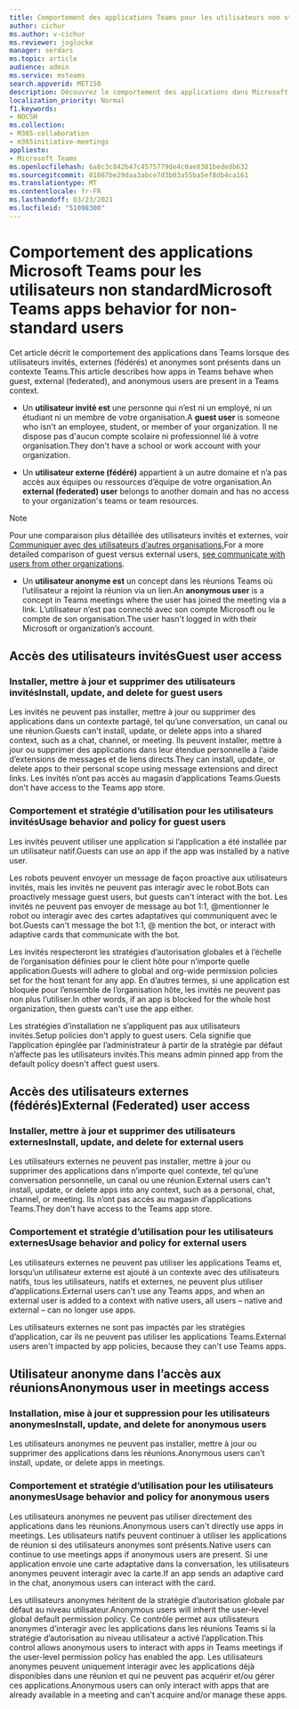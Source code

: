 ```yaml
---
title: Comportement des applications Teams pour les utilisateurs non standard
author: cichur
ms.author: v-cichur
ms.reviewer: joglocke
manager: serdars
ms.topic: article
audience: admin
ms.service: msteams
search.appverid: MET150
description: Découvrez le comportement des applications dans Microsoft Teams pour les utilisateurs non standard.
localization_priority: Normal
f1.keywords:
- NOCSH
ms.collection:
- M365-collaboration
- m365initiative-meetings
appliesto:
- Microsoft Teams
ms.openlocfilehash: 6a8c3c842b47c4575779de4c0ae8301bededb632
ms.sourcegitcommit: 01087be29daa3abce7d3b03a55ba5ef8db4ca161
ms.translationtype: MT
ms.contentlocale: fr-FR
ms.lasthandoff: 03/23/2021
ms.locfileid: "51098300"
---
```

# <a name="microsoft-teams-apps-behavior-for-non-standard-users"></a><span data-ttu-id="cff51-103">Comportement des applications Microsoft Teams pour les utilisateurs non standard</span><span class="sxs-lookup"><span data-stu-id="cff51-103">Microsoft Teams apps behavior for non-standard users</span></span>

<span data-ttu-id="cff51-104">Cet article décrit le comportement des applications dans Teams lorsque des utilisateurs invités, externes (fédérés) et anonymes sont présents dans un contexte Teams.</span><span class="sxs-lookup"><span data-stu-id="cff51-104">This article describes how apps in Teams behave when guest, external (federated), and anonymous users are present in a Teams context.</span></span>

- <span data-ttu-id="cff51-105">Un **utilisateur invité est** une personne qui n’est ni un employé, ni un étudiant ni un membre de votre organisation.</span><span class="sxs-lookup"><span data-stu-id="cff51-105">A **guest user** is someone who isn't an employee, student, or member of your organization.</span></span> <span data-ttu-id="cff51-106">Il ne dispose pas d'aucun compte scolaire ni professionnel lié à votre organisation.</span><span class="sxs-lookup"><span data-stu-id="cff51-106">They don't have a school or work account with your organization.</span></span>

- <span data-ttu-id="cff51-107">Un **utilisateur externe (fédéré)** appartient à un autre domaine et n’a pas accès aux équipes ou ressources d’équipe de votre organisation.</span><span class="sxs-lookup"><span data-stu-id="cff51-107">An **external (federated) user** belongs to another domain and has no access to your organization's teams or team resources.</span></span>

>[!Note]
> <span data-ttu-id="cff51-108">Pour une comparaison plus détaillée des utilisateurs invités et externes, voir [Communiquer avec des utilisateurs d’autres organisations.](./communicate-with-users-from-other-organizations.md)</span><span class="sxs-lookup"><span data-stu-id="cff51-108">For a more detailed comparison of guest versus external users, [see communicate with users from other organizations](./communicate-with-users-from-other-organizations.md).</span></span>

- <span data-ttu-id="cff51-109">Un **utilisateur anonyme est** un concept dans les réunions Teams où l’utilisateur a rejoint la réunion via un lien.</span><span class="sxs-lookup"><span data-stu-id="cff51-109">An **anonymous user** is a concept in Teams meetings where the user has joined the meeting via a link.</span></span> <span data-ttu-id="cff51-110">L’utilisateur n’est pas connecté avec son compte Microsoft ou le compte de son organisation.</span><span class="sxs-lookup"><span data-stu-id="cff51-110">The user hasn't logged in with their Microsoft or organization’s account.</span></span>

## <a name="guest-user-access"></a><span data-ttu-id="cff51-111">Accès des utilisateurs invités</span><span class="sxs-lookup"><span data-stu-id="cff51-111">Guest user access</span></span>

### <a name="install-update-and-delete-for-guest-users"></a><span data-ttu-id="cff51-112">Installer, mettre à jour et supprimer des utilisateurs invités</span><span class="sxs-lookup"><span data-stu-id="cff51-112">Install, update, and delete for guest users</span></span>

<span data-ttu-id="cff51-113">Les invités ne peuvent pas installer, mettre à jour ou supprimer des applications dans un contexte partagé, tel qu’une conversation, un canal ou une réunion.</span><span class="sxs-lookup"><span data-stu-id="cff51-113">Guests can't install, update, or delete apps into a shared context, such as a chat, channel, or meeting.</span></span> <span data-ttu-id="cff51-114">Ils peuvent installer, mettre à jour ou supprimer des applications dans leur étendue personnelle à l’aide d’extensions de messages et de liens directs.</span><span class="sxs-lookup"><span data-stu-id="cff51-114">They can install, update, or delete apps to their personal scope using message extensions and direct links.</span></span> <span data-ttu-id="cff51-115">Les invités n’ont pas accès au magasin d’applications Teams.</span><span class="sxs-lookup"><span data-stu-id="cff51-115">Guests don't have access to the Teams app store.</span></span>

### <a name="usage-behavior-and-policy-for-guest-users"></a><span data-ttu-id="cff51-116">Comportement et stratégie d’utilisation pour les utilisateurs invités</span><span class="sxs-lookup"><span data-stu-id="cff51-116">Usage behavior and policy for guest users</span></span>

<span data-ttu-id="cff51-117">Les invités peuvent utiliser une application si l’application a été installée par un utilisateur natif.</span><span class="sxs-lookup"><span data-stu-id="cff51-117">Guests can use an app if the app was installed by a native user.</span></span>

<span data-ttu-id="cff51-118">Les robots peuvent envoyer un message de façon proactive aux utilisateurs invités, mais les invités ne peuvent pas interagir avec le robot.</span><span class="sxs-lookup"><span data-stu-id="cff51-118">Bots can proactively message guest users, but guests can't interact with the bot.</span></span> <span data-ttu-id="cff51-119">Les invités ne peuvent pas envoyer de message au bot 1:1, @mentionner le robot ou interagir avec des cartes adaptatives qui communiquent avec le bot.</span><span class="sxs-lookup"><span data-stu-id="cff51-119">Guests can't message the bot 1:1, @ mention the bot, or interact with adaptive cards that communicate with the bot.</span></span>

<span data-ttu-id="cff51-120">Les invités respecteront les stratégies d’autorisation globales et à l’échelle de l’organisation définies pour le client hôte pour n’importe quelle application.</span><span class="sxs-lookup"><span data-stu-id="cff51-120">Guests will adhere to global and org-wide permission policies set for the host tenant for any app.</span></span> <span data-ttu-id="cff51-121">En d’autres termes, si une application est bloquée pour l’ensemble de l’organisation hôte, les invités ne peuvent pas non plus l’utiliser.</span><span class="sxs-lookup"><span data-stu-id="cff51-121">In other words, if an app is blocked for the whole host organization, then guests can't use the app either.</span></span>

<span data-ttu-id="cff51-122">Les stratégies d’installation ne s’appliquent pas aux utilisateurs invités.</span><span class="sxs-lookup"><span data-stu-id="cff51-122">Setup policies don't apply to guest users.</span></span> <span data-ttu-id="cff51-123">Cela signifie que l’application épinglée par l’administrateur à partir de la stratégie par défaut n’affecte pas les utilisateurs invités.</span><span class="sxs-lookup"><span data-stu-id="cff51-123">This means admin pinned app from the default policy doesn't affect guest users.</span></span>

## <a name="external-federated-user-access"></a><span data-ttu-id="cff51-124">Accès des utilisateurs externes (fédérés)</span><span class="sxs-lookup"><span data-stu-id="cff51-124">External (Federated) user access</span></span>

### <a name="install-update-and-delete-for-external-users"></a><span data-ttu-id="cff51-125">Installer, mettre à jour et supprimer des utilisateurs externes</span><span class="sxs-lookup"><span data-stu-id="cff51-125">Install, update, and delete for external users</span></span>

<span data-ttu-id="cff51-126">Les utilisateurs externes ne peuvent pas installer, mettre à jour ou supprimer des applications dans n’importe quel contexte, tel qu’une conversation personnelle, un canal ou une réunion.</span><span class="sxs-lookup"><span data-stu-id="cff51-126">External users can't install, update, or delete apps into any context, such as a personal, chat, channel, or meeting.</span></span> <span data-ttu-id="cff51-127">Ils n’ont pas accès au magasin d’applications Teams.</span><span class="sxs-lookup"><span data-stu-id="cff51-127">They don't have access to the Teams app store.</span></span>

### <a name="usage-behavior-and-policy-for-external-users"></a><span data-ttu-id="cff51-128">Comportement et stratégie d’utilisation pour les utilisateurs externes</span><span class="sxs-lookup"><span data-stu-id="cff51-128">Usage behavior and policy for external users</span></span>

<span data-ttu-id="cff51-129">Les utilisateurs externes ne peuvent pas utiliser les applications Teams et, lorsqu’un utilisateur externe est ajouté à un contexte avec des utilisateurs natifs, tous les utilisateurs, natifs et externes, ne peuvent plus utiliser d’applications.</span><span class="sxs-lookup"><span data-stu-id="cff51-129">External users can't use any Teams apps, and when an external user is added to a context with native users, all users – native and external – can no longer use apps.</span></span>

<span data-ttu-id="cff51-130">Les utilisateurs externes ne sont pas impactés par les stratégies d’application, car ils ne peuvent pas utiliser les applications Teams.</span><span class="sxs-lookup"><span data-stu-id="cff51-130">External users aren't impacted by app policies, because they can't use Teams apps.</span></span>

## <a name="anonymous-user-in-meetings-access"></a><span data-ttu-id="cff51-131">Utilisateur anonyme dans l’accès aux réunions</span><span class="sxs-lookup"><span data-stu-id="cff51-131">Anonymous user in meetings access</span></span>

### <a name="install-update-and-delete-for-anonymous-users"></a><span data-ttu-id="cff51-132">Installation, mise à jour et suppression pour les utilisateurs anonymes</span><span class="sxs-lookup"><span data-stu-id="cff51-132">Install, update, and delete for anonymous users</span></span>

<span data-ttu-id="cff51-133">Les utilisateurs anonymes ne peuvent pas installer, mettre à jour ou supprimer des applications dans les réunions.</span><span class="sxs-lookup"><span data-stu-id="cff51-133">Anonymous users can't install, update, or delete apps in meetings.</span></span>

### <a name="usage-behavior-and-policy-for-anonymous-users"></a><span data-ttu-id="cff51-134">Comportement et stratégie d’utilisation pour les utilisateurs anonymes</span><span class="sxs-lookup"><span data-stu-id="cff51-134">Usage behavior and policy for anonymous users</span></span>

<span data-ttu-id="cff51-135">Les utilisateurs anonymes ne peuvent pas utiliser directement des applications dans les réunions.</span><span class="sxs-lookup"><span data-stu-id="cff51-135">Anonymous users can't directly use apps in meetings.</span></span> <span data-ttu-id="cff51-136">Les utilisateurs natifs peuvent continuer à utiliser les applications de réunion si des utilisateurs anonymes sont présents.</span><span class="sxs-lookup"><span data-stu-id="cff51-136">Native users can continue to use meetings apps if anonymous users are present.</span></span> <span data-ttu-id="cff51-137">Si une application envoie une carte adaptative dans la conversation, les utilisateurs anonymes peuvent interagir avec la carte.</span><span class="sxs-lookup"><span data-stu-id="cff51-137">If an app sends an adaptive card in the chat, anonymous users can interact with the card.</span></span>

<span data-ttu-id="cff51-138">Les utilisateurs anonymes héritent de la stratégie d’autorisation globale par défaut au niveau utilisateur.</span><span class="sxs-lookup"><span data-stu-id="cff51-138">Anonymous users will inherit the user-level global default permission policy.</span></span> <span data-ttu-id="cff51-139">Ce contrôle permet aux utilisateurs anonymes d’interagir avec les applications dans les réunions Teams si la stratégie d’autorisation au niveau utilisateur a activé l’application.</span><span class="sxs-lookup"><span data-stu-id="cff51-139">This control allows anonymous users to interact with apps in Teams meetings if the user-level permission policy has enabled the app.</span></span> <span data-ttu-id="cff51-140">Les utilisateurs anonymes peuvent uniquement interagir avec les applications déjà disponibles dans une réunion et qui ne peuvent pas acquérir et/ou gérer ces applications.</span><span class="sxs-lookup"><span data-stu-id="cff51-140">Anonymous users can only interact with apps that are already available in a meeting and can't acquire and/or manage these apps.</span></span>